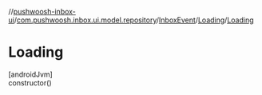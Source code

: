 //[pushwoosh-inbox-ui](../../../../index.md)/[com.pushwoosh.inbox.ui.model.repository](../../index.md)/[InboxEvent](../index.md)/[Loading](index.md)/[Loading](-loading.md)

# Loading

[androidJvm]\
constructor()
